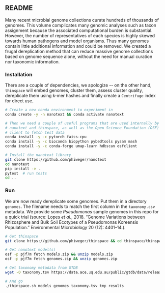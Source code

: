 ## README

Many recent microbial genome collections curate hundreds of thousands of genomes. This volume complicates many genomic analyses such as taxon assignment because the associated computational burden is substantial. However, the number of representatives of each species is highly skewed towards human pathogens and model organisms. Thus many genomes contain little additional information and could be removed. We created a frugal dereplication method that can reduce massive genome collections based on genome sequence alone, without the need for manual curation nor taxonomic information.


### Installation

There are a couple of dependencies, we apologize -- on the other hand, `thinspace` will embed genomes, cluster them, assess cluster quality, dereplicate them using k-mer hashes and finally create a `Centrifuge` index for direct use.


```bash
# Create a new conda environment to experiment in
conda create -y -n nanotext && conda activate nanotext

# Then we need a couple of useful programs that are used internally by
# nanotext and thinspace, as well as the Open Science Foundation (OSF) 
# client to fetch test data
conda install -y -c pytorch faiss-cpu
conda install -y -c bioconda biopython pybedtools pysam mash
conda install -y -c conda-forge umap-learn hdbscan osfclient 

# Install the nanotext library
git clone https://github.com/phiweger/nanotext
cd nanotext
pip install -e .
pytest  # run tests
cd ..
```


### Run

We are now ready dereplicate some genomes. Put them in a directory `genomes`. The filename needs to match the first column in the `taxonomy.csv` metadata. We provide some _Pseudomonas_ sample genomes in this repo for a quick trial (source: Lopes _et al._, 2018. “Genome Variations between Rhizosphere and Bulk Soil Ecotypes of a Pseudomonas Koreensis Population.” Environmental Microbiology 20 (12): 4401–14.).


```bash
# Get thinspace
git clone https://github.com/phiweger/thinspace && cd thinspace/thinspace

# Get nanotext model(s)
osf -p pjf7m fetch models.zip && unzip models.zip
osf -p pjf7m fetch genomes.zip && unzip genomes.zip

# Get taxonomy metadata from GTDB
wget -O taxonomy.tsv https://data.ace.uq.edu.au/public/gtdb/data/releases/release89/89.0/ar122_taxonomy_r89.tsv

# And go
./thinspace.sh models genomes taxonomy.tsv tmp results
```






